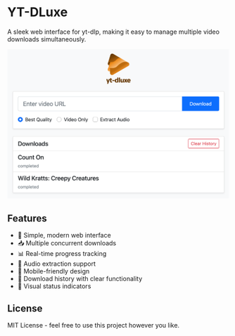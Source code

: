 # YT-DLuxe

A sleek web interface for yt-dlp, making it easy to manage multiple video downloads simultaneously.

![YT-DLuxe Screenshot](screenshot.png)

## Features

- 🎯 Simple, modern web interface
- 📥 Multiple concurrent downloads
- 📊 Real-time progress tracking
- 🎵 Audio extraction support
- 📱 Mobile-friendly design
- 📝 Download history with clear functionality
- 🎨 Visual status indicators

## License

MIT License - feel free to use this project however you like.
